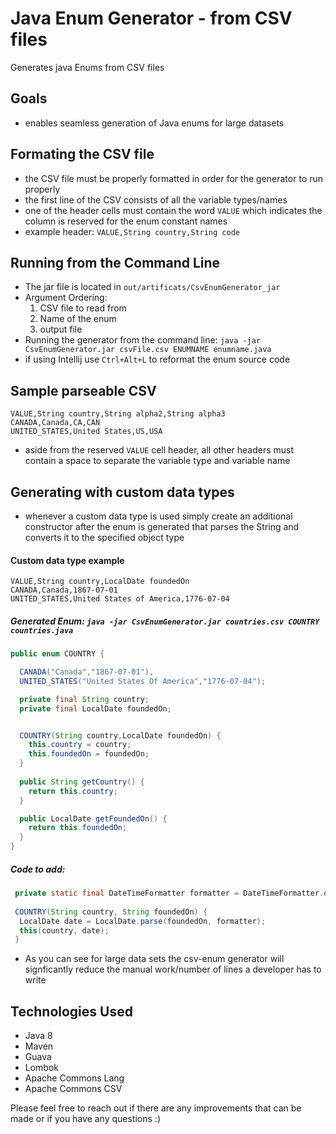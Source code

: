 # Java Enum Generator - from CSV files
Generates java Enums from CSV files

## Goals
* enables seamless generation of Java enums for large datasets

## Formating the CSV file
* the CSV file must be properly formatted in order for the generator to run properly
* the first line of the CSV consists of all the variable types/names
* one of the header cells must contain the word `VALUE` which indicates the column is reserved for the enum constant names
* example header: `VALUE,String country,String code`

## Running from the Command Line
* The jar file is located in `out/artificats/CsvEnumGenerator_jar`
* Argument Ordering:
  1. CSV file to read from
  2. Name of the enum
  3. output file
* Running the generator from the command line: `java -jar CsvEnumGenerator.jar csvFile.csv ENUMNAME enumname.java`
* if using Intellij use `Ctrl+Alt+L` to reformat the enum source code

## Sample parseable CSV
```csv
VALUE,String country,String alpha2,String alpha3
CANADA,Canada,CA,CAN
UNITED_STATES,United States,US,USA
```
* aside from the reserved `VALUE` cell header, all other headers must contain a space to separate the variable type and variable name

## Generating with custom data types
* whenever a custom data type is used simply create an additional constructor after the enum is generated that parses the String and converts it to the specified object type

#### Custom data type example
```csv
VALUE,String country,LocalDate foundedOn
CANADA,Canada,1867-07-01
UNITED_STATES,United States of America,1776-07-04
```
##### Generated Enum: `java -jar CsvEnumGenerator.jar countries.csv COUNTRY countries.java`
```java
public enum COUNTRY { 

  CANADA("Canada","1867-07-01"),
  UNITED_STATES("United States Of America","1776-07-04");

  private final String country;
  private final LocalDate foundedOn;


  COUNTRY(String country,LocalDate foundedOn) {
    this.country = country;
    this.foundedOn = foundedOn;
  }
  
  public String getCountry() {
    return this.country;
  }

  public LocalDate getFoundedOn() {
    return this.foundedOn;
  }
}
```

##### Code to add:
```java
 private static final DateTimeFormatter formatter = DateTimeFormatter.ofPattern("yyyy-MM-dd");
 
 COUNTRY(String country, String foundedOn) {
  LocalDate date = LocalDate.parse(foundedOn, formatter);
  this(country, date);
 }
```
* As you can see for large data sets the csv-enum generator will signficantly reduce the manual work/number of lines a developer has to write

## Technologies Used
* Java 8
* Maven
* Guava
* Lombok
* Apache Commons Lang
* Apache Commons CSV

Please feel free to reach out if there are any improvements that can be made or if you have any questions :)
